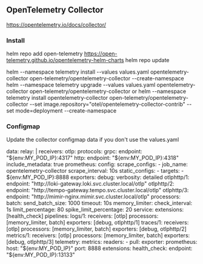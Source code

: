 ## OpenTelemetry Collector
https://opentelemetry.io/docs/collector/

### Install
helm repo add open-telemetry https://open-telemetry.github.io/opentelemetry-helm-charts
helm repo update

helm --namespace telemetry install --values values.yaml opentelemetry-collector open-telemetry/opentelemetry-collector --create-namespace
helm --namespace telemetry upgrade --values values.yaml opentelemetry-collector open-telemetry/opentelemetry-collector
or
helm --namespace telemetry install opentelemetry-collector open-telemetry/opentelemetry-collector --set image.repository="otel/opentelemetry-collector-contrib" --set mode=deployment --create-namespace

### Configmap
Update the collector configmap data if you don't use the values.yaml

data:
  relay: |
    receivers:
      otlp:
        protocols:
          grpc:
            endpoint: "${env:MY_POD_IP}:4317"
          http:
            endpoint: "${env:MY_POD_IP}:4318"
            include_metadata: true
      prometheus:
        config:
          scrape_configs:
          - job_name: opentelemetry-collector
            scrape_interval: 10s
            static_configs:
            - targets:
              - ${env:MY_POD_IP}:8888
    exporters:
      debug:
        verbosity: detailed
      otlphttp/1:
        endpoint: "http://loki-gateway.loki.svc.cluster.local/otlp"
      otlphttp/2:
        endpoint: "http://tempo-gateway.tempo.svc.cluster.local/otlp"
      otlphttp/3:
        endpoint: "http://mimir-nginx.mimir.svc.cluster.local/otlp"
    processors:
      batch:
        send_batch_size: 1000
        timeout: 10s
      memory_limiter:
        check_interval: 1s
        limit_percentage: 80
        spike_limit_percentage: 20
    service:
      extensions: [health_check]
      pipelines:
        logs/1:
          receivers: [otlp]
          processors: [memory_limiter, batch]
          exporters: [debug, otlphttp/1]
        traces/1:
          receivers: [otlp]
          processors: [memory_limiter, batch]
          exporters: [debug, otlphttp/2]
        metrics/1:
          receivers: [otlp]
          processors: [memory_limiter, batch]
          exporters: [debug, otlphttp/3]
      telemetry:
        metrics:
          readers:
            - pull:
                exporter:
                  prometheus:
                    host: "${env:MY_POD_IP}"
                    port: 8888
    extensions:
      health_check:
        endpoint: "${env:MY_POD_IP}:13133"
